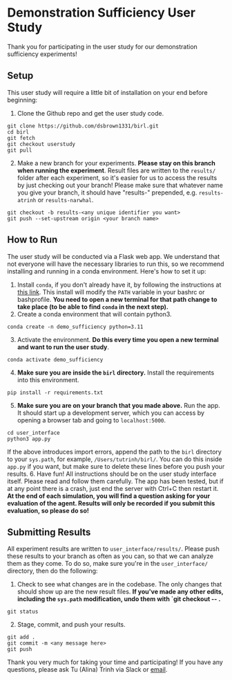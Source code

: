 # Demonstration Sufficiency User Study

Thank you for participating in the user study for our demonstration sufficiency experiments!

## Setup
This user study will require a little bit of installation on your end before beginning:
1. Clone the Github repo and get the user study code.
```
git clone https://github.com/dsbrown1331/birl.git
cd birl
git fetch
git checkout userstudy
git pull
```
2. Make a new branch for your experiments. **Please stay on this branch when running the experiment**. Result files are written to the `results/` folder after each experiment, so it's easier for us to access the results by just checking out your branch! Please make sure that whatever name you give your branch, it should have "results-" prepended, e.g. `results-atrinh` or `results-narwhal`. 
```
git checkout -b results-<any unique identifier you want>
git push --set-upstream origin <your branch name>
```

## How to Run
The user study will be conducted via a Flask web app. We understand that not everyone will have the necessary libraries to run this, so we recommend installing and running in a conda environment. Here's how to set it up:
1. Install `conda`, if you don't already have it, by following the instructions at [this link](https://docs.conda.io/projects/conda/en/latest/user-guide/install/). This install will modify the `PATH` variable in your bashrc or bashprofile. **You need to open a new terminal for that path change to take place (to be able to find `conda` in the next step).**
2. Create a conda environment that will contain python3.
```
conda create -n demo_sufficiency python=3.11
```
3. Activate the environment. **Do this every time you open a new terminal and want to run the user study**.
```
conda activate demo_sufficiency
```
4. **Make sure you are inside the `birl` directory.** Install the requirements into this environment.
```
pip install -r requirements.txt
```
5. **Make sure you are on your branch that you made above.** Run the app. It should start up a development server, which you can access by opening a browser tab and going to `localhost:5000`.
```
cd user_interface
python3 app.py
```
If the above introduces import errors, append the path to the `birl` directory to your `sys.path`, for example, `/Users/tutrinh/birl/`. You can do this inside `app.py` if you want, but make sure to delete these lines before you push your results.
6. Have fun! All instructions should be on the user study interface itself. Please read and follow them carefully. The app has been tested, but if at any point there is a crash, just end the server with Ctrl+C then restart it. **At the end of each simulation, you will find a question asking for your evaluation of the agent. Results will only be recorded if you submit this evaluation, so please do so!**

## Submitting Results
All experiment results are written to `user_interface/results/`. Please push these results to your branch as often as you can, so that we can analyze them as they come. To do so, make sure you're in the `user_interface/` directory, then do the following:
1. Check to see what changes are in the codebase. The only changes that should show up are the new result files. **If you've made any other edits, including the `sys.path` modification, undo them with `git checkout -- <file>.** 
```
git status
```
2. Stage, commit, and push your results.
```
git add .
git commit -m <any message here>
git push
```

Thank you very much for taking your time and participating! If you have any questions, please ask Tu (Alina) Trinh via Slack or [email](mailto:tutrinh@berkeley.edu).
